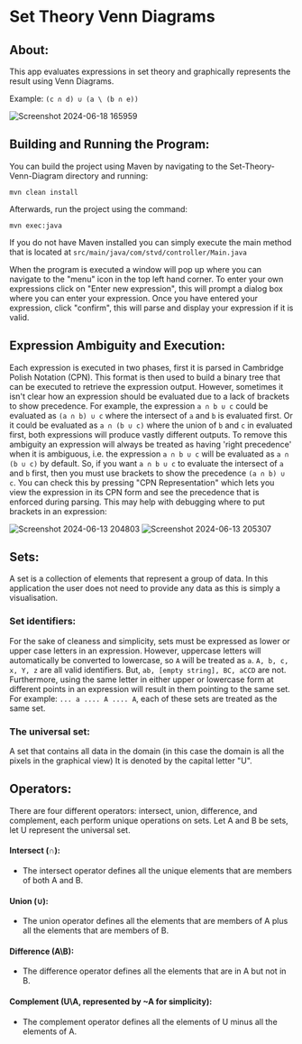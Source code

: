 # Set Theory Venn Diagrams


## About:
This app evaluates expressions in set theory and graphically represents the result
using Venn Diagrams.

Example: `(c ∩ d) ∪ (a \ (b ∩ e))`

![Screenshot 2024-06-18 165959](https://github.com/LouisIsbister/set-theory-venn-diagram/assets/104889878/3d77d2b2-20f6-4fb0-b45e-75d6bc1ec99c)



## Building and Running the Program:
You can build the project using Maven by navigating to the Set-Theory-Venn-Diagram directory and running:  

`mvn clean install`  

Afterwards, run the project using the command:  

`mvn exec:java`  

If you do not have Maven installed you can simply execute the main method that is located at `src/main/java/com/stvd/controller/Main.java`  

When the program is executed a window will pop up where you can navigate to the "menu" icon in the top left hand corner. To enter your own expressions click on "Enter new expression", this will prompt a dialog box where you can enter your expression. Once you have entered your expression, click "confirm", this will parse and display your expression if it is valid.


## Expression Ambiguity and Execution:
Each expression is executed in two phases, first it is parsed in Cambridge Polish Notation (CPN). This format is then used to build a binary tree that can be executed to retrieve the expression output. However, sometimes it isn't clear how an expression should be evaluated due to a lack of brackets to show precedence. For example, the expression `a ∩ b ∪ c` could be evaluated as `(a ∩ b) ∪ c` where the intersect of `a` and `b` is evaluated first. Or it could be evaluated as `a ∩ (b ∪ c)` where the union of `b` and `c` in evaluated first, both expressions will produce vastly different outputs. To remove this ambiguity an expression will always be treated as having 'right precedence' when it is ambiguous, i.e. the expression `a ∩ b ∪ c` will be evaluated as `a ∩ (b ∪ c)` by default. So, if you want `a ∩ b ∪ c` to evaluate the intersect of `a` and `b` first, then you must use brackets to show the precedence `(a ∩ b) ∪ c`. You can check this by pressing "CPN Representation" which lets you view the expression in its CPN form and see the precedence that is enforced during parsing. This may help with debugging where to put brackets in an expression:

![Screenshot 2024-06-13 204803](https://github.com/LouisIsbister/set-theory-venn-diagram/assets/104889878/39e47a01-1cf0-4b2f-a1bb-adfb327f4f87)
![Screenshot 2024-06-13 205307](https://github.com/LouisIsbister/set-theory-venn-diagram/assets/104889878/830d3f7f-dd2c-4bec-8f28-ec66a5cba8be)

## Sets:
A set is a collection of elements that represent a group of data. In this application the user does not need to provide any data as this is simply a visualisation.
### Set identifiers:
For the sake of cleaness and simplicity, sets must be expressed as lower or upper case
letters in an expression. However, uppercase letters will automatically be converted to
lowercase, so `A` will be treated as `a`.
`A, b, c, x, Y, z` are all valid identifiers. But, `ab, [empty string], BC, aCCD` are not.
Furthermore, using the same letter in either upper or lowercase form at different points in
an expression will result in them pointing to the same set. For example: `... a .... A .... A`, each of these sets are treated as the same set.
### The universal set:
A set that contains all data in the domain (in this case the domain is all the pixels in the graphical view)
It is denoted by the capital letter "U".


## Operators:
There are four different operators: intersect, union, difference, and complement, each perform unique operations on sets.
Let A and B be sets, let U represent the universal set.
#### Intersect (∩):
- The intersect operator defines all the unique elements that are members of both A and B. 
#### Union (∪):
- The union operator defines all the elements that are members of A plus all the elements that are members of B. 
#### Difference (A\B):
- The difference operator defines all the elements that are in A but not in B. 
#### Complement (U\A, represented by ~A for simplicity):
- The complement operator defines all the elements of U minus all the elements of A.
